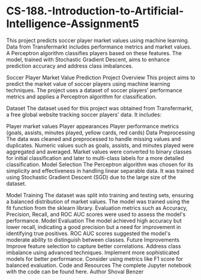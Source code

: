 # CS-188.-Introduction-to-Artificial-Intelligence-Assignment5
This project predicts soccer player market values using machine learning. Data from Transfermarkt includes performance metrics and market values. A Perceptron algorithm classifies players based on these features. The model, trained with Stochastic Gradient Descent, aims to enhance prediction accuracy and address class imbalances.

Soccer Player Market Value Prediction
Project Overview
This project aims to predict the market value of soccer players using machine learning techniques. The project uses a dataset of soccer players' performance metrics and applies a Perceptron algorithm for classification.

Dataset
The dataset used for this project was obtained from Transfermarkt, a free global website tracking soccer players' data. It includes:

Player market values
Player appearances
Player performance metrics (goals, assists, minutes played, yellow cards, red cards)
Data Preprocessing
The data was cleaned and preprocessed to handle missing values and duplicates.
Numeric values such as goals, assists, and minutes played were aggregated and averaged.
Market values were converted to binary classes for initial classification and later to multi-class labels for a more detailed classification.
Model Selection
The Perceptron algorithm was chosen for its simplicity and effectiveness in handling linear separable data. It was trained using Stochastic Gradient Descent (SGD) due to the large size of the dataset.

Model Training
The dataset was split into training and testing sets, ensuring a balanced distribution of market values.
The model was trained using the fit function from the sklearn library.
Evaluation metrics such as Accuracy, Precision, Recall, and ROC AUC scores were used to assess the model's performance.
Model Evaluation
The model achieved high accuracy but lower recall, indicating a good precision but a need for improvement in identifying true positives.
ROC AUC scores suggested the model's moderate ability to distinguish between classes.
Future Improvements
Improve feature selection to capture better correlations.
Address class imbalance using advanced techniques.
Implement more sophisticated models for better performance.
Consider using metrics like F1 score for balanced evaluation.
Code and Resources
The complete Jupyter notebook with the code can be found here.
Author
Shoval Benzer
